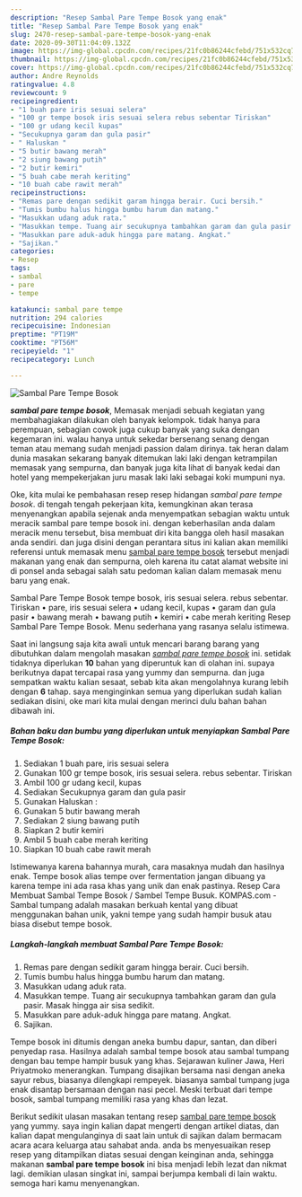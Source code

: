 ```yaml
---
description: "Resep Sambal Pare Tempe Bosok yang enak"
title: "Resep Sambal Pare Tempe Bosok yang enak"
slug: 2470-resep-sambal-pare-tempe-bosok-yang-enak
date: 2020-09-30T11:04:09.132Z
image: https://img-global.cpcdn.com/recipes/21fc0b86244cfebd/751x532cq70/sambal-pare-tempe-bosok-foto-resep-utama.jpg
thumbnail: https://img-global.cpcdn.com/recipes/21fc0b86244cfebd/751x532cq70/sambal-pare-tempe-bosok-foto-resep-utama.jpg
cover: https://img-global.cpcdn.com/recipes/21fc0b86244cfebd/751x532cq70/sambal-pare-tempe-bosok-foto-resep-utama.jpg
author: Andre Reynolds
ratingvalue: 4.8
reviewcount: 9
recipeingredient:
- "1 buah pare iris sesuai selera"
- "100 gr tempe bosok iris sesuai selera rebus sebentar Tiriskan"
- "100 gr udang kecil kupas"
- "Secukupnya garam dan gula pasir"
- " Haluskan "
- "5 butir bawang merah"
- "2 siung bawang putih"
- "2 butir kemiri"
- "5 buah cabe merah keriting"
- "10 buah cabe rawit merah"
recipeinstructions:
- "Remas pare dengan sedikit garam hingga berair. Cuci bersih."
- "Tumis bumbu halus hingga bumbu harum dan matang."
- "Masukkan udang aduk rata."
- "Masukkan tempe. Tuang air secukupnya tambahkan garam dan gula pasir. Masak hingga air sisa sedikit."
- "Masukkan pare aduk-aduk hingga pare matang. Angkat."
- "Sajikan."
categories:
- Resep
tags:
- sambal
- pare
- tempe

katakunci: sambal pare tempe 
nutrition: 294 calories
recipecuisine: Indonesian
preptime: "PT19M"
cooktime: "PT56M"
recipeyield: "1"
recipecategory: Lunch

---
```



![Sambal Pare Tempe Bosok](https://img-global.cpcdn.com/recipes/21fc0b86244cfebd/751x532cq70/sambal-pare-tempe-bosok-foto-resep-utama.jpg)

<b><i>sambal pare tempe bosok</i></b>, Memasak menjadi sebuah kegiatan yang membahagiakan dilakukan oleh banyak kelompok. tidak hanya para perempuan, sebagian cowok juga cukup banyak yang suka dengan kegemaran ini. walau hanya untuk sekedar bersenang senang dengan teman atau memang sudah menjadi passion dalam dirinya. tak heran dalam dunia masakan sekarang banyak ditemukan laki laki dengan ketrampilan memasak yang sempurna, dan banyak juga kita lihat di banyak kedai dan hotel yang mempekerjakan juru masak laki laki sebagai koki mumpuni nya.

Oke, kita mulai ke pembahasan resep resep hidangan <i>sambal pare tempe bosok</i>. di tengah tengah pekerjaan kita, kemungkinan akan terasa menyenangkan apabila sejenak anda menyempatkan sebagian waktu untuk meracik sambal pare tempe bosok ini. dengan keberhasilan anda dalam meracik menu tersebut, bisa membuat diri kita bangga oleh hasil masakan anda sendiri. dan juga disini dengan perantara situs ini kalian akan memiliki referensi untuk memasak menu <u>sambal pare tempe bosok</u> tersebut menjadi makanan yang enak dan sempurna, oleh karena itu catat alamat website ini di ponsel anda sebagai salah satu pedoman kalian dalam memasak menu baru yang enak.

Sambal Pare Tempe Bosok tempe bosok, iris sesuai selera. rebus sebentar. Tiriskan • pare, iris sesuai selera • udang kecil, kupas • garam dan gula pasir • bawang merah • bawang putih • kemiri • cabe merah keriting Resep Sambal Pare Tempe Bosok. Menu sederhana yang rasanya selalu istimewa.


Saat ini langsung saja kita awali untuk mencari barang barang yang dibutuhkan dalam mengolah masakan <u><i>sambal pare tempe bosok</i></u> ini. setidak tidaknya diperlukan <b>10</b> bahan yang diperuntuk kan di olahan ini. supaya berikutnya dapat tercapai rasa yang yummy dan sempurna. dan juga sempatkan waktu kalian sesaat, sebab kita akan mengolahnya kurang lebih dengan <b>6</b> tahap. saya menginginkan semua yang diperlukan sudah kalian sediakan disini, oke mari kita mulai dengan merinci dulu bahan bahan dibawah ini.

<!--inarticleads1-->

##### Bahan baku dan bumbu yang diperlukan untuk menyiapkan Sambal Pare Tempe Bosok:

1. Sediakan 1 buah pare, iris sesuai selera
1. Gunakan 100 gr tempe bosok, iris sesuai selera. rebus sebentar. Tiriskan
1. Ambil 100 gr udang kecil, kupas
1. Sediakan Secukupnya garam dan gula pasir
1. Gunakan  Haluskan :
1. Gunakan 5 butir bawang merah
1. Sediakan 2 siung bawang putih
1. Siapkan 2 butir kemiri
1. Ambil 5 buah cabe merah keriting
1. Siapkan 10 buah cabe rawit merah


Istimewanya karena bahannya murah, cara masaknya mudah dan hasilnya enak. Tempe bosok alias tempe over fermentation jangan dibuang ya karena tempe ini ada rasa khas yang unik dan enak pastinya. Resep Cara Membuat Sambal Tempe Bosok / Sambel Tempe Busuk. KOMPAS.com - Sambal tumpang adalah masakan berkuah kental yang dibuat menggunakan bahan unik, yakni tempe yang sudah hampir busuk atau biasa disebut tempe bosok. 

<!--inarticleads2-->

##### Langkah-langkah membuat Sambal Pare Tempe Bosok:

1. Remas pare dengan sedikit garam hingga berair. Cuci bersih.
1. Tumis bumbu halus hingga bumbu harum dan matang.
1. Masukkan udang aduk rata.
1. Masukkan tempe. Tuang air secukupnya tambahkan garam dan gula pasir. Masak hingga air sisa sedikit.
1. Masukkan pare aduk-aduk hingga pare matang. Angkat.
1. Sajikan.


Tempe bosok ini ditumis dengan aneka bumbu dapur, santan, dan diberi penyedap rasa. Hasilnya adalah sambal tempe bosok atau sambal tumpang dengan bau tempe hampir busuk yang khas. Sejarawan kuliner Jawa, Heri Priyatmoko menerangkan. Tumpang disajikan bersama nasi dengan aneka sayur rebus, biasanya dilengkapi rempeyek. biasanya sambal tumpang juga enak disantap bersamaan dengan nasi pecel. Meski terbuat dari tempe bosok, sambal tumpang memiliki rasa yang khas dan lezat. 

Berikut sedikit ulasan masakan tentang resep <u>sambal pare tempe bosok</u> yang yummy. saya ingin kalian dapat mengerti dengan artikel diatas, dan kalian dapat mengulanginya di saat lain untuk di sajikan dalam bermacam acara acara keluarga atau sahabat anda. anda bs menyesuaikan resep resep yang ditampilkan diatas sesuai dengan keinginan anda, sehingga makanan <b>sambal pare tempe bosok</b> ini bisa menjadi lebih lezat dan nikmat lagi. demikian ulasan singkat ini, sampai berjumpa kembali di lain waktu. semoga hari kamu menyenangkan.

